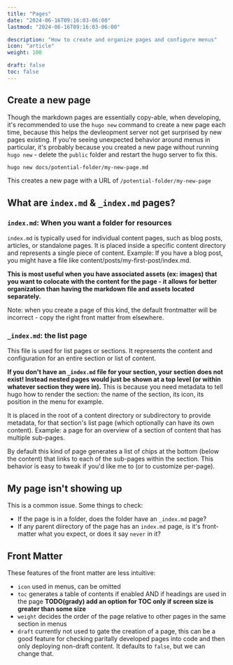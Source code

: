 ```yaml
---
title: "Pages"
date: "2024-06-16T09:16:03-06:00"
lastmod: "2024-06-16T09:16:03-06:00"

description: "How to create and organize pages and configure menus"
icon: "article"
weight: 100 

draft: false 
toc: false 
---
```


## Create a new page

Though the markdown pages are essentially copy-able, when developing,
it's recommended to use the `hugo new` command to create a new page each time,
because this helps the devleopment server not get surprised by new pages
existing. If you're seeing unexpected behavior around menus in particular,
it's probably because you created a new page without running `hugo new` - 
delete the `public` folder and restart the hugo server to fix this.

```bash
hugo new docs/potential-folder/my-new-page.md
```

This creates a new page with a URL of `/potential-folder/my-new-page`  

## What are `index.md` & `_index.md` pages?

### `index.md`: When you want a folder for resources

`index.md` is typically used for individual content pages, such as blog posts, articles, or standalone pages. It is placed inside a specific content directory and represents a single piece of content.
Example: If you have a blog post, you might have a file like content/posts/my-first-post/index.md.

**This is most useful when you have associated assets (ex: images) that you want to colocate with the content for the page - it allows for better organization than having the markdown file and assets located separately.**

Note: when you create a page of this kind, the default frontmatter will be incorrect - copy the right front matter from elsewhere. 

### `_index.md`: the list page

This file is used for list pages or sections. It represents the content and configuration for an entire section or list of content.

**If you don't have an `_index.md` file for your section, your section does not exist! Instead nested pages would just be shown at a top level (or within whatever section they were in).** This is because you need metadata to tell hugo how to render the section: the name of the section, its icon, its position in the menu for example. 

It is placed in the root of a content directory or subdirectory to provide metadata, for that section's list page (which optionally can have its own content).
Example: a page for an overview of a section of content that has multiple sub-pages.

By default this kind of page generates a list of chips at the bottom (below the content) that links to each of the sub-pages within the section. This behavior is easy to tweak if you'd like me to (or to customize per-page).

## My page isn't showing up

This is a common issue. Some things to check:

- If the page is in a folder, does the folder have an `_index.md` page?
- If any parent diirectory of the page has an `index.md` page, is it's front-matter what you expect, or does it say `never` in it?

## Front Matter

These features of the front matter are less intuitive:

- `icon` used in menus, can be omitted
- `toc` generates a table of contents if enabled AND if headings are used in the page **TODO(grady) add an option for TOC only if screen size is greater than some size**
- `weight` decides the order of the page relative to other pages in the same section in menus
- `draft` currently not used to gate the creation of a page, this can be a good feature for checking paritally developed pages into code and then only deploying non-draft content. It defaults to `false`, but we can change that.